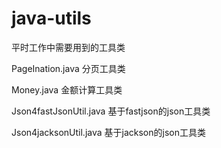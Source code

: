# java-utils
平时工作中需要用到的工具类

PageInation.java 分页工具类

Money.java 金额计算工具类

Json4fastJsonUtil.java 基于fastjson的json工具类

Json4jacksonUtil.java 基于jackson的json工具类
